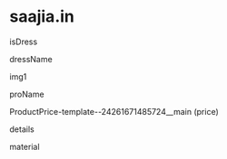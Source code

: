 # saajia.in

isDress

dressName


img1

proName

ProductPrice-template--24261671485724__main (price)

details

material